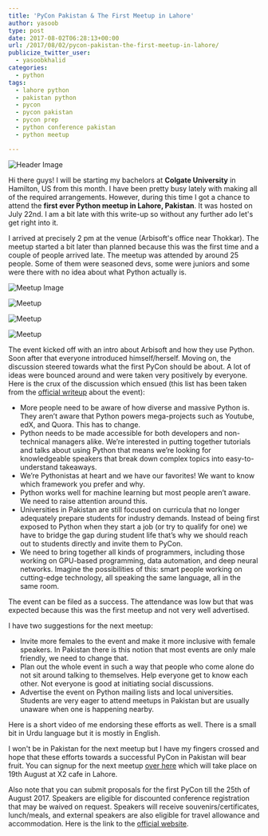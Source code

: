 ```yaml
---
title: 'PyCon Pakistan & The First Meetup in Lahore'
author: yasoob
type: post
date: 2017-08-02T06:28:13+00:00
url: /2017/08/02/pycon-pakistan-the-first-meetup-in-lahore/
publicize_twitter_user:
  - yasoobkhalid
categories:
  - python
tags:
  - lahore python
  - pakistan python
  - pycon
  - pycon pakistan
  - pycon prep
  - python conference pakistan
  - python meetup

---
```


![Header Image](/wp-content/uploads/2017/08/20229711_856550481164064_8693122100347106884_o.jpg)

Hi there guys! I will be starting my bachelors at **Colgate University** in Hamilton, US from this month. I have been pretty busy lately with making all of the required arrangements. However, during this time I got a chance to attend the **first ever Python meetup in Lahore, Pakistan**. It was hosted on July 22nd. I am a bit late with this write-up so without any further ado let's get right into it.

I arrived at precisely 2 pm at the venue (Arbisoft's office near Thokkar). The meetup started a bit later than planned because this was the first time and a couple of people arrived late. The meetup was attended by around 25 people. Some of them were seasoned devs, some were juniors and some were there with no idea about what Python actually is.

![Meetup Image](/wp-content/uploads/2017/08/20245685_857752184377227_5597492981177476401_n.jpg)

![Meetup](/wp-content/uploads/2017/08/20292901_857752084377237_5754178296058633817_n.jpg)

![Meetup](/wp-content/uploads/2017/08/20374333_857752081043904_4226862988551150022_n.jpg)  

![Meetup](/wp-content/uploads/2017/08/20376006_857752164377229_3937656334739472296_n.jpg)

The event kicked off with an intro about Arbisoft and how they use Python. Soon after that everyone introduced himself/herself. Moving on, the discussion steered towards what the first PyCon should be about. A lot of ideas were bounced around and were taken very positively by everyone. Here is the crux of the discussion which ensued (this list has been taken from the [official writeup][1] about the event):

  * More people need to be aware of how diverse and massive Python is. They aren’t aware that Python powers mega-projects such as Youtube, edX, and Quora. This has to change.
  * Python needs to be made accessible for both developers and non-technical managers alike. We’re interested in putting together tutorials and talks about using Python that means we’re looking for knowledgeable speakers that break down complex topics into easy-to-understand takeaways.
  * We’re Pythonistas at heart and we have our favorites! We want to know which framework you prefer and why.
  * Python works well for machine learning but most people aren’t aware. We need to raise attention around this.
  * Universities in Pakistan are still focused on curricula that no longer adequately prepare students for industry demands. Instead of being first exposed to Python when they start a job (or try to qualify for one) we have to bridge the gap during student life that’s why we should reach out to students directly and invite them to PyCon.
  * We need to bring together all kinds of programmers, including those working on GPU-based programming, data automation, and deep neural networks. Imagine the possibilities of this: smart people working on cutting-edge technology, all speaking the same language, all in the same room.

The event can be filed as a success. The attendance was low but that was expected because this was the first meetup and not very well advertised.

I have two suggestions for the next meetup:

  * Invite more females to the event and make it more inclusive with female speakers. In Pakistan there is this notion that most events are only male friendly, we need to change that.
  * Plan out the whole event in such a way that people who come alone do not sit around talking to themselves. Help everyone get to know each other. Not everyone is good at initiating social discussions.
  * Advertise the event on Python mailing lists and local universities. Students are very eager to attend meetups in Pakistan but are usually unaware when one is happening nearby.

Here is a short video of me endorsing these efforts as well. There is a small bit in Urdu language but it is mostly in English.

I won't be in Pakistan for the next meetup but I have my fingers crossed and hope that these efforts towards a successful PyCon in Pakistan will bear fruit. You can signup for the next meetup [over here][2] which will take place on 19th August at X2 cafe in Lahore.

Also note that you can submit proposals for the first PyCon till the 25th of August 2017. Speakers are eligible for discounted conference registration that may be waived on request. Speakers will receive souvenirs/certificates, lunch/meals, and external speakers are also eligible for travel allowance and accommodation. Here is the link to the [official website][3].

 [1]: http://pycon.pk/post/welcome-to-the-first-pycon-meetup
 [2]: https://www.meetup.com/PyConPakistan/events/241930304/
 [3]: http://pycon.pk/proposals
